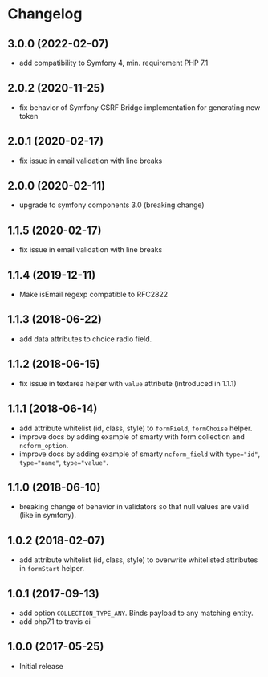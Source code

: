 # Changelog

## 3.0.0 (2022-02-07)

  * add compatibility to Symfony 4, min. requirement PHP 7.1 

## 2.0.2 (2020-11-25)

  * fix behavior of Symfony CSRF Bridge implementation for generating new token
  
## 2.0.1 (2020-02-17)

  * fix issue in email validation with line breaks

## 2.0.0 (2020-02-11)

  * upgrade to symfony components 3.0 (breaking change)

## 1.1.5 (2020-02-17)

  * fix issue in email validation with line breaks

## 1.1.4 (2019-12-11)

  * Make isEmail regexp compatible to RFC2822

## 1.1.3 (2018-06-22)

  * add data attributes to choice radio field.

## 1.1.2 (2018-06-15)

  * fix issue in textarea helper with `value` attribute (introduced in 1.1.1)

## 1.1.1 (2018-06-14)

  * add attribute whitelist (id, class, style) to `formField`, `formChoise` helper.
  * improve docs by adding example of smarty with form collection and `ncform_option`.
  * improve docs by adding example of smarty `ncform_field` with `type="id"`, `type="name"`, `type="value"`.

## 1.1.0 (2018-06-10)

  * breaking change of behavior in validators so that null values are valid (like in symfony).

## 1.0.2 (2018-02-07)

  * add attribute whitelist (id, class, style) to overwrite whitelisted attributes in `formStart` helper.

## 1.0.1 (2017-09-13)

  * add option `COLLECTION_TYPE_ANY`. Binds payload to any matching entity.
  * add php7.1 to travis ci

## 1.0.0 (2017-05-25)

  * Initial release
